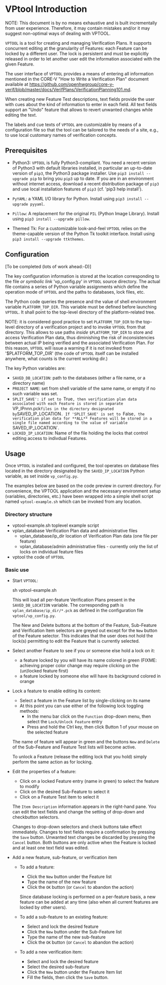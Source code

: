 # VPtool Introduction

NOTE: This document is by no means exhaustive and is built incrementally from user experience.
Therefore, it may contain mistakes and/or it may suggest non-optimal ways of dealing with VPTOOL.

`VPTOOL` is a tool for creating and managing Verification Plans.  It supports concurrent editing
at the granularity of Features: each Feature can be locked by a different user.
The lock is persistent and must be explicitly released in order to let another user edit
the information associated with the given Feature.

The user interface of `VPTOOL` provides a means of entering all information mentioned in the CORE-V
"How to Write a Verification Plan" document available at
https://github.com/openhwgroup/core-v-verif/blob/master/docs/VerifPlans/VerificationPlanning101.md.

When creating new Feature Test descriptions, text fields provide the user with cues about the kind
of information to enter in each field.  All text fields support an "Undo" feature that allows to
revert unwanted changes while editing the text.

The labels and cue texts of `VPTOOL` are customizable by means of a configuration file so that the
tool can be tailored to the needs of a site, e.g., to use local customary names of verification
concepts.

## Prerequisites

* Python3: `VPTOOL` is fully Python3-compliant.  You need a recent version of Python3 with default
  libraries installed, in particular an up-to-date version of `pip3`, the Python3 package installer.
  Use `pip3 install --upgrade pip` to bring you `pip3` up to date.
  If you are in an environment without internet access, download a recent distribution package
  of `pip3` and use local installation features of `pip3` (cf. 'pip3 help install').

* `PyYAML`: a YAML I/O library for Python.  Install using `pip3 install --upgrade pyyaml`.

* `Pillow`: A replacement for the original `PIL` (Python Image Library).  Install using
  `pip3 install --upgrade pillow`.

* Themed Tk: For a customizable look-and-feel `VPTOOL` relies on the theme-capable version
  of the Python Tk toolkit interface.  Install using `pip3 install --upgrade ttkthemes`.

## Configuration

[To be completed (lots of work ahead:-D)]

The key configuration information is stored at the location corresponding to the file *or symbolic link*
'vp_config.py' in `VPTOOL` source directory.  The actual file contains a series of Python variable
assignments which define the operation mode of `VPTOOL` and the paths to databases, lock files, etc.

The Python code queries the presence and the value of shell environment variable `PLATFORM_TOP_DIR`.
This variable must be defined before launching `VPTOOL`.  It shall point to the top-level directory
of the platform-related tree.

NOTE: it is considered good practice to set `PLATFORM_TOP_DIR` to the top-level directory
of a verification project and to invoke `VPTOOL` from that directory.  This allows to use paths
*inside* `$PLATFORM_TOP_DIR` to store and access Verification Plan data, thus diminishing the risk
of inconsistencies between actual IP being verified and the associated Verification
Plan.  For this reason, `VPTOOL` will issue a warning if it is not invoked from '$PLATFORM_TOP_DIR'
(the code of `VPTOOL` itself can be installed anywhere, what counts is the current working dir.)
  
The key Python variables are:
* `SAVED_DB_LOCATION`: path to the databases (either a file name, or a directory name)
* `PROJECT NAME`: set from shell variable of the same name, or empty if no such variable was set.
* `SPLIT_SAVE': if set to `True`, then verification plan data associated with each Feature is stored
  in separate `VP_IPnnn.pck` files in the directory designated by `SAVED_IP_LOCATION`.
  If 'SPLIT_SAVE' is set to `False`, the verification plan data for **ALL** Features will be stored
  in a single file named according to the value of variable `SAVED_IP_LOCATION`.
* `LOCKED_IP_LOCATION`: Name of the file holding the locks that control editing access to indivdual
  Features.

## Usage

Once `VPTOOL` is installed and configured, the tool operates on database files located in the directory
designated by the `SAVED_IP_LOCATION` Python variable, as set inside `vp_config.py`.

The examples below are based on the code preview in current directory.  For convenience, the VPTOOL application
and the necessary environment setup (variables, directories, etc.) have been wrapped into a simple
shell script named `vptool-example.sh` which can be invoked from any location.

### Directory structure

- vptool-example.sh         toplevel example script
- vplan_database            Verification Plan data and administrative files
  - vplan_database/ip_dir   location of Verification Plan data (one file per feature)
  - vplan_database/admin    administrative files - currently only the list of locks on individual feature files
- vptool                    the code of `VPTOOL`

### Basic use

- Start `VPTOOL`:

    sh vptool-example.sh

  This will load all per-feature Verification Plans present in the `SAVED_DB_LOCATION` variable.
  The corresponding path is `vplan_database/ip_dir/*.pck` as defined in the configuration file
  `vptool/vp_config.py`.

  The New and Delete buttons at the bottom of the Feature, Sub-Feature and Verification Item selectors
  are greyed out except for the `New` button of the Feature selector.  This indicates that the user does
  not hold the lock(s) permitting to edit the Feature that is currently selected.

- Select another Feature to see if you or someone else hold a lock on it:
  - a feature locked by you will have its name colored in green
    (FIXME: achieving proper color change may require clicking on the (un)locked feature first)
  - a feature locked by someone else will have its background colored in orange

- Lock a feature to enable editing its content:
  - Select a feature in the Feature list by single-clicking on its name
  - At this point you can use either of the following lock toggling methods:
    - In the menu bar click on the `Function` drop-down menu, then select the `Lock/Unlock Feature` entry
    - Press and hold the Ctrl key, then click Button 1 of your mouse on the selected feature

  The name of feature will appear in green and the buttons `New` and `Delete` of the Sub-Feature and
  Feature Test lists will become active.

  To unlock a Feature (release the editing lock that you hold) simply perform the same action as for locking.

- Edit the properties of a feature:
  - Click on a locked Feature entry (name in green) to select the feature to modify
  - Click on the desired Sub-Feature to select it
  - Click on a Feature Test item to select it

  The `Item Description` information appears in the right-hand pane.  You can edit the text fields and
  change the setting of drop-down and checkbutton selectors.
  
  Changes to drop-down selectors and check buttons take effect immediately.  Changes to text fields
  require a confirmation by pressing the `Save` button.  Unwanted text changes be discarded by pressing
  the `Cancel` button.  Both buttons are only active when the Feature is locked and at least one text
  field was edited.

- Add a new feature, sub-feature, or verification item
  - To add a feature:
    - Click the `New` button under the Feature list
    - Type the name of the new feature
    - Click the `OK` button (or `Cancel` to abandon the action)

    Since database locking is performed on a per-feature basis, a new feature can be added at any time
    (also when all current features are locked by other users).

  - To add a sub-feature to an existing feature:
    - Select and lock the desired feature
    - Click the `New` button under the Sub-Feature list
    - Type the name of the new sub-feature
    - Click the `OK` button (or `Cancel` to abandon the action)

  - To add a new verification item:
    - Select and lock the desired feature
    - Select the desired sub-feature
    - Click the `New` button under the Feature Item list
    - Fill the fields, then click the `Save` button.
